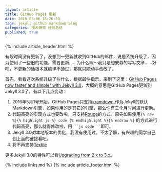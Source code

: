 ```yaml
---
layout: article
title: GitHub Pages 更新
date: 2016-05-06 18:26:59
tags: jekyll github markdown blog
categories: 技术研究 经验总结
published: true
---
```


{% include article_header.html %}

有段时间没有更新了，没想到一更新就收到GitHub的邮件，说是系统升级了，因为使用了一些旧的功能，需要更新……为什么啊～我只是想安静的写写文章……好吧，不更新的话根本就编译不通过，那就只能动手改改了。

首先，看看这次系统升级了些什么，根据邮件指示，来到了这里：[GitHub Pages now faster and simpler with Jekyll 3.0](https://github.com/blog/2100-github-pages-now-faster-and-simpler-with-jekyll-3-0 "GitHub Pages now faster and simpler with Jekyll 3.0")，大概的意思是GitHub Pages更新到Jekyll 3.0了，有以下几点变动：

1. 2016年5月1号开始，GitHub Pages只支持[kramdown](http://kramdown.gettalong.org/),作为Jekyll的默认Markdown引擎，如果你用的是其它的引擎，那么你有三个月时间进行更新。
2. 代码高亮​的实现方式也要改啦，只支持[Rouge](https://github.com/jneen/rouge)的方式。原先如果使用`{% raw %}{% highlight js %} code {% endhighlight %}{% endraw %}` 的方式进行代码高亮，那么就得修改啦，用` ```js code``` `即可。
3. Jekyll 3.0对本地版本的优化，我没有使用过，不太了解，有兴趣的同学自己到上面的链接看吧。​
4. 将不再支持[Textile](http://redcloth.org/textile)

更多Jekyll 3.0的特性可以看[Upgrading from 2.x to 3.x](http://jekyllrb.com/docs/upgrading/2-to-3/)。

{% include links.md %}
{% include article_footer.html %}